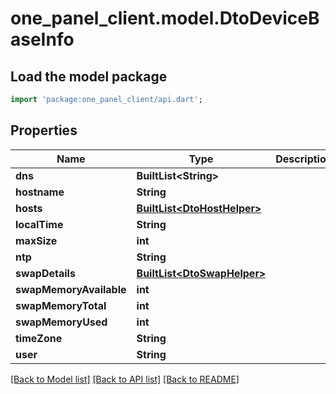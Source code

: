 # one_panel_client.model.DtoDeviceBaseInfo

## Load the model package
```dart
import 'package:one_panel_client/api.dart';
```

## Properties
Name | Type | Description | Notes
------------ | ------------- | ------------- | -------------
**dns** | **BuiltList&lt;String&gt;** |  | [optional] 
**hostname** | **String** |  | [optional] 
**hosts** | [**BuiltList&lt;DtoHostHelper&gt;**](DtoHostHelper.md) |  | [optional] 
**localTime** | **String** |  | [optional] 
**maxSize** | **int** |  | [optional] 
**ntp** | **String** |  | [optional] 
**swapDetails** | [**BuiltList&lt;DtoSwapHelper&gt;**](DtoSwapHelper.md) |  | [optional] 
**swapMemoryAvailable** | **int** |  | [optional] 
**swapMemoryTotal** | **int** |  | [optional] 
**swapMemoryUsed** | **int** |  | [optional] 
**timeZone** | **String** |  | [optional] 
**user** | **String** |  | [optional] 

[[Back to Model list]](../README.md#documentation-for-models) [[Back to API list]](../README.md#documentation-for-api-endpoints) [[Back to README]](../README.md)


